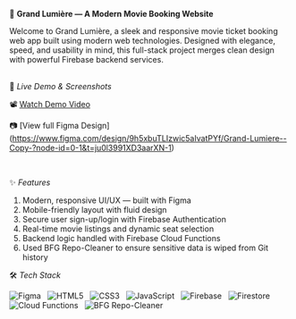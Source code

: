🌟 **Grand Lumière — A Modern Movie Booking Website**

Welcome to Grand Lumière, a sleek and responsive movie ticket booking web app built using modern web technologies. Designed with elegance, speed, and usability in mind, this full-stack project merges clean design with powerful Firebase backend services.
<br>
<br>

🎥 *Live Demo & Screenshots*

📽️ [Watch Demo Video](#)

📷 [View full Figma Design]<n>
(https://www.figma.com/design/9h5xbuTLIzwic5aIvatPYf/Grand-Lumiere--Copy-?node-id=0-1&t=ju0l3991XD3aarXN-1)

<br>

✨ *Features*

01. Modern, responsive UI/UX — built with Figma
02. Mobile-friendly layout with fluid design
03. Secure user sign-up/login with Firebase Authentication
04. Real-time movie listings and dynamic seat selection  
05. Backend logic handled with Firebase Cloud Functions  
06. Used BFG Repo-Cleaner to ensure sensitive data is wiped from Git history  




🛠 *Tech Stack*

![Figma](https://img.shields.io/badge/Figma-Design-ff4088?logo=figma&logoColor=white)&nbsp;&nbsp;
![HTML5](https://img.shields.io/badge/HTML5-Markup-e34c26?logo=html5&logoColor=white)&nbsp;&nbsp;
![CSS3](https://img.shields.io/badge/CSS3-Styling-1572B6?logo=css3&logoColor=white)&nbsp;&nbsp;
![JavaScript](https://img.shields.io/badge/JavaScript-Logic-F7DF1E?logo=javascript&logoColor=black)&nbsp;&nbsp;
![Firebase](https://img.shields.io/badge/Firebase-Backend-ffca28?logo=firebase&logoColor=black)&nbsp;&nbsp;
![Firestore](https://img.shields.io/badge/Cloud%20Firestore-Realtime%20DB-ffa000?logo=firebase)&nbsp;&nbsp;
![Cloud Functions](https://img.shields.io/badge/Cloud%20Functions-Serverless-4285f4?logo=googlecloud&logoColor=white)&nbsp;&nbsp;
![BFG Repo-Cleaner](https://img.shields.io/badge/BFG--Repo--Cleaner-Security-green?logo=git)
